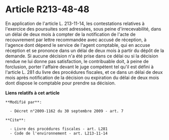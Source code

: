 # Article R213-48-48

En application de l'article L. 213-11-14, les contestations relatives à l'exercice des poursuites sont adressées, sous peine
d'irrecevabilité, dans un délai de deux mois à compter de la notification de l'acte de recouvrement par lettre recommandée
avec accusé de réception, à l'agence dont dépend le service de l'agent comptable, qui en accuse réception et se prononce dans
un délai de deux mois à partir du dépôt de la demande. Si aucune décision n'a été prise dans ce délai ou si la décision
rendue ne lui donne pas satisfaction, le contribuable doit, à peine de forclusion, porter l'affaire devant le juge compétent
tel qu'il est défini à l'article L. 281 du livre des procédures fiscales, et ce dans un délai de deux mois après notification
de la décision ou expiration du délai de deux mois dont dispose le comptable pour prendre sa décision.

**Liens relatifs à cet article**

	**Modifié par**:

	  - Décret n°2009-1162 du 30 septembre 2009 - art. 7

	**Cite**:

	  - Livre des procédures fiscales - art. L281
	  - Code de l'environnement - art. L213-11-14
